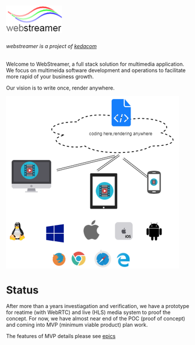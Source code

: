 
# ![logo](./draw.io/logo.png)
###### webstreamer is a project of [kedacom](http://www.kedacom.com)


Welcome to WebStreamer, a full stack solution for multimedia application. We focus on multimeida software development and operations to facilitate more rapid of your business growth.

Our vision is to write once, render anywhere.

![logo](./draw.io/vision.png)


# Status

After more than a years investiagation and verification, we have a prototype for reatime (with WebRTC) and live (HLS) media system to proof the concept. For now, we have almost near end of the POC (proof of concept) and coming into MVP (minimum viable product) plan work.

The features of MVP details please see [epics](./epics/README.md)

